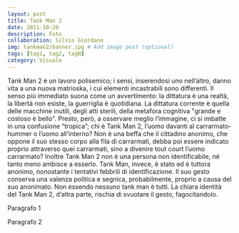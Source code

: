 ```yaml
---
layout: post
title: Tank Man 2
date: 2011-10-20
description: Foto
collaboration: Silvio Giordano
img: tankman2/banner.jpg # Add image post (optional)
tags: [tag1, tag2, tagN]
category: Visuale
---
```



Tank Man 2 è un lavoro polisemico; i sensi, inserendosi uno nell’altro, danno vita a una nuova matrioska, i cui elementi incastrabili sono differenti. Il senso più immediato suona come un avvertimento: la dittatura è una realtà, la libertà non esiste, la guerriglia è quotidiana. La dittatura corrente è quella delle macchine inutili, degli atti sterili, della metafora cognitiva "grande e costoso è bello".
Presto, però, a osservare meglio l’immagine, ci si imbatte in una confusione “tropica”; chi è Tank Man 2, l’uomo davanti al carrarmato-hummer o l’uomo all’interno? Non è una beffa che il cittadino anonimo, che oppone il suo stesso corpo alla fila di carrarmati, debba poi essere indicato proprio attraverso quei carrarmati, sino a divenire tout court l’uomo carrarmato?
Inoltre Tank Man 2 non è una persona non identificabile, né tanto meno ambisce a esserlo. Tank Man, invece, è stato ed è tuttora anonimo, nonostante i tentativi febbrili di identificazione.
Il suo gesto conserva una valenza politica e segnica, probabilmente, proprio a causa del suo anonimato. Non essendo nessuno tank man è tutti. La chiara identità del Tank Man 2, d’altra parte, rischia di svuotare il gesto, fagocitandolo.


Paragrafo 1

Paragrafo 2
